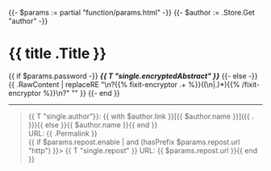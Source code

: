 {{- $params := partial "function/params.html" -}}
{{- $author := .Store.Get "author" -}}
# {{ title .Title }}

{{ if $params.password -}}
  _**{{ T "single.encryptedAbstract" }}**_
{{- else -}}
  {{ .RawContent | replaceRE "\n?{{% fixit-encryptor .+ %}}((\n|.)*){{% /fixit-encryptor %}}\n?" "" }}
{{- end }}

---

> {{ T "single.author"}}: {{ with $author.link }}[{{ $author.name }}]({{ . }}){{ else }}{{ $author.name }}{{ end }}  
> URL: {{ .Permalink }}  
{{ if $params.repost.enable | and (hasPrefix $params.repost.url "http") }}> {{ T "single.repost" }} URL: {{ $params.repost.url }}{{ end }}
